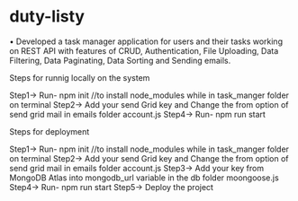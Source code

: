 # duty-listy
• Developed a task manager application for users and their tasks working on REST API with features of CRUD, Authentication, File Uploading, Data Filtering, Data Paginating, Data Sorting and Sending emails.  


Steps for runnig locally on the system

Step1-> Run- npm init //to install node_modules while in task_manger folder on terminal
Step2-> Add your send Grid key and Change the from option of send grid mail in emails folder account.js
Step4-> Run- npm run start 


Steps for deployment

Step1-> Run- npm init //to install node_modules while in task_manger folder on terminal
Step2-> Add your send Grid key and Change the from option of send grid mail in emails folder account.js
Step3-> Add your key from MongoDB Atlas into mongodb_url variable in the db folder moongoose.js
Step4-> Run- npm run start
Step5-> Deploy the project



